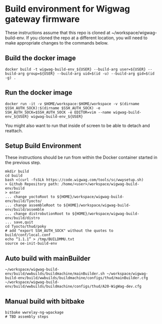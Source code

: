# Build environment for Wigwag gateway firmware

These instructions assume that this repo is cloned at ~/workspace/wigwag-build-env.  If you cloned the repo at a different location, you will need to make appropriate changes to the commands below.


## Build the docker image

    docker build -t wigwag-build-env_${USER} --build-arg user=${USER} --build-arg group=${USER} --build-arg uid=$(id -u) --build-arg gid=$(id -g) .


## Run the docker image

    docker run -it -v $HOME/workspace:$HOME/workspace -v $(dirname $SSH_AUTH_SOCK):$(dirname $SSH_AUTH_SOCK) -e SSH_AUTH_SOCK=$SSH_AUTH_SOCK -e EDITOR=vim --name wigwag-build-env_${USER} wigwag-build-env_${USER}

You might also want to run that inside of screen to be able to detach and
reattach.

## Setup Build Environment
These instructions should be run from within the Docker container started in the previous step.

    mkdir build
    cd build
    bash <(curl -fsSLk https://code.wigwag.com/tools/sc/wwysetup.sh)
    > Github Repository path: /home/<user>/workspace/wigwag-build-env/build
    > enter
    ... change yoctoRoot to ${HOME}/workspace/wigwag-build-env/build/Tyocto/
    ... change assembleRoot to ${HOME}/workspace/wigwag-build-env/build/assemble
    ... change distrobutionRoot to ${HOME}/workspace/wigwag-build-env/build/distro
    ... save,quit
    cd Tyocto/thud/poky
    # add "export SSH_AUTH_SOCK" without the quotes to build/conf/local.conf
    echo “1.1.1” > /tmp/BUILDMMU.txt
    source oe-init-build-env

## Auto build with mainBuilder
    ~/workspace/wigwag-build-env/build/wwbuilds/buildmachine/mainBuilder.sh ~/workspace/wigwag-build-env/build/wwbuilds/buildmachine/configs/thud/mainBuilder.cfg ~/workspace/wigwag-build-env/build/wwbuilds/buildmachine/configs/thud/A20-WigWag-dev.cfg

## Manual build with bitbake
    bitbake wwrelay-ng-wpackage
    # TBD assembly steps
